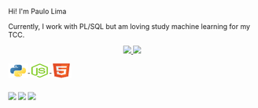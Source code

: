 Hi! I'm Paulo Lima 

Currently, I work with PL/SQL but am loving study machine learning for my TCC.

<div align="center">
  <a href="https://github.com/pauloengcomp">
  <img height="180em" src="https://github-readme-stats.vercel.app/api?username=pauloengcomp&show_icons=true&include_all_commits=true&count_private=true&theme=aura"/>
  <img height="180em" src="https://github-readme-stats.vercel.app/api/top-langs/?username=pauloengcomp&layout=compact&langs_count=7&theme=aura"/>
</div>
<div style="display: inline_block"><br>
  <img align="center"  height="30" width="40" src="https://raw.githubusercontent.com/devicons/devicon/master/icons/python/python-original.svg">
  <img align="center"  height="30" width="40" src="https://raw.githubusercontent.com/devicons/devicon/master/icons/nodejs/nodejs-original.svg">
  <img align="center"  height="30" width="40" src="https://raw.githubusercontent.com/devicons/devicon/master/icons/html5/html5-original.svg">
</div>
  
  ##
 
<div> 
  <a href="https://www.instagram.com/user.paulolima/" target="_blank"><img src="https://img.shields.io/badge/-Instagram-%23E4405F?style=for-the-badge&logo=instagram&logoColor=white" target="_blank"></a>
  <a href = "mailto:paulollima25@gmail.com"><img src="https://img.shields.io/badge/-Gmail-%23333?style=for-the-badge&logo=gmail&logoColor=white" target="_blank"></a>
  <a href="https://www.linkedin.com/in/paulo-lima-655621152/" target="_blank"><img src="https://img.shields.io/badge/-LinkedIn-%230077B5?style=for-the-badge&logo=linkedin&logoColor=white" target="_blank"></a> 
 
</div>
